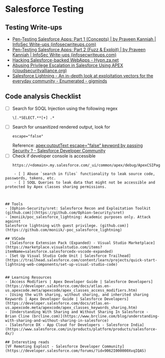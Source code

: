 # Salesforce Testing 
## Testing Write-ups
- [Pen-Testing Salesforce Apps: Part 1 (Concepts) | by Praveen Kanniah | InfoSec Write-ups (infosecwriteups.com)](https://infosecwriteups.com/in-simple-words-pen-testing-salesforce-saas-application-part-1-the-essentials-ffae632a00e5)
- [Pen-Testing Salesforce Apps: Part 2 (Fuzz & Exploit) | by Praveen Kanniah | InfoSec Write-ups (infosecwriteups.com)](https://infosecwriteups.com/in-simple-words-pen-testing-salesforce-saas-application-part-2-fuzz-exploit-eefae11ba5ae)
- [Hacking Salesforce-backed WebApps - Hypn.za.net](https://www.hypn.za.net/blog/2022/11/12/Hacking-Salesforce-backed-WebApps/)
- [Abusing Privilege Escalation in Salesforce Using APEX (cloudsecurityalliance.org)](https://cloudsecurityalliance.org/blog/2020/07/16/abusing-privilege-escalation-in-salesforce-using-apex/)
- [Salesforce Lightning - An in-depth look at exploitation vectors for the everyday community - Enumerated - gigminds](https://blog.gigminds.com/salesforce-lightning-an-in-depth-look-at-exploitation-vectors-for-the-everyday-community-enumerated_1602201600000/)

## Code analysis Checklist
- [ ] Search for SOQL Injection using the following regex
	```regex
	\[.*SELECT.**[+] .*
	```
- [ ] Search for unsanitized rendered output, look for
	```
	escape="false"
	```
	Reference: [apex:outputText escape="false“ keyword by passing Security ? - Salesforce Developer Community](https://developer.salesforce.com/forums/?id=9062I000000IRXaQAO)
- [ ] Check if developer console is accessible
	```http
	https://<domain>.my.salesforce.com/_ui/common/apex/debug/ApexCSIPage
	```
```
	- [ ] Abuse `search in files` functionality to leak source code, passwords, tokens, etc.
	- [ ] SOQL Queries to leak data that might not be accessible and protected by Apex classes sharing permissions.



## Tools
- [Ophion-Security/sret: Salesforce Recon and Exploitation Toolkit (github.com)](https://github.com/Ophion-Security/sret)
- [moniik/poc_salesforce_lightning: Academic purposes only. Attack against 
Salesforce lightning with guest privilege. (github.com)](https://github.com/moniik/-poc_salesforce_lightning)

## VSCode
- [Salesforce Extension Pack (Expanded) - Visual Studio Marketplace](https://marketplace.visualstudio.com/items?itemName=salesforce.salesforcedx-vscode-expanded)
- [Set Up Visual Studio Code Unit | Salesforce Trailhead](https://trailhead.salesforce.com/content/learn/projects/quick-start-lightning-web-components/set-up-visual-studio-code)


## Learning Resources
- [Access Modifiers | Apex Developer Guide | Salesforce Developers](https://developer.salesforce.com/docs/atlas.en-us.apexcode.meta/apexcode/apex_classes_access_modifiers.htm)
- [Using the with sharing, without sharing, and inherited sharing Keywords | Apex Developer Guide | Salesforce Developers](https://developer.salesforce.com/docs/atlas.en-us.apexcode.meta/apexcode/apex_classes_keywords_sharing.htm)
- [Understanding With Sharing and Without Sharing In Salesforce - Brian Cline (brcline.com)](https://www.brcline.com/blog/understanding-with-sharing-and-without-sharing-in-salesforce)
- [Salesforce DX - App Cloud for Developers - Salesforce India](https://www.salesforce.com/in/products/platform/products/salesforce-dx/)

## Interesting reads
[VF Remoting Exploit - Salesforce Developer Community](https://developer.salesforce.com/forums/?id=9062I000000XvqIQAS)
